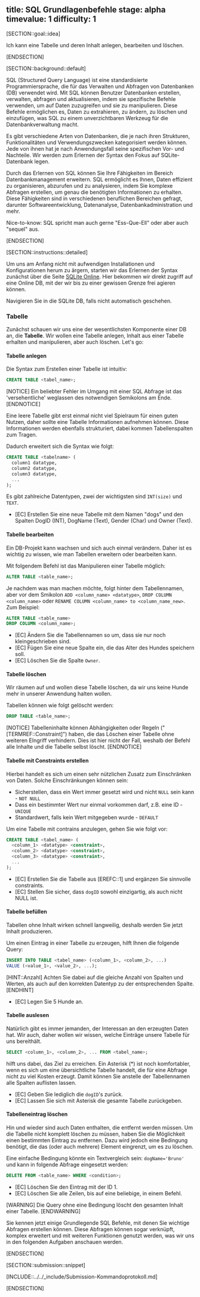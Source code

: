 title: SQL Grundlagenbefehle
stage: alpha
timevalue: 1
difficulty: 1
---

[SECTION::goal::idea]

Ich kann eine Tabelle und deren Inhalt anlegen, bearbeiten und löschen.

[ENDSECTION]

[SECTION::background::default]

SQL (Structured Query Language) ist eine standardisierte Programmiersprache, die für das Verwalten
und Abfragen von Datenbanken (DB) verwendet wird. Mit SQL können Benutzer Datenbanken erstellen,
verwalten, abfragen und aktualisieren, indem sie spezifische Befehle verwenden, um auf Daten
zuzugreifen und sie zu manipulieren. Diese Befehle ermöglichen es, Daten zu extrahieren, zu ändern,
zu löschen und einzufügen, was SQL zu einem unverzichtbaren Werkzeug für die Datenbankverwaltung
macht.

Es gibt verschiedene Arten von Datenbanken, die je nach ihren Strukturen, Funktionalitäten und
Verwendungszwecken kategorisiert werden können. Jede von ihnen hat je nach Anwendungsfall seine
spezifischen Vor- und Nachteile. Wir werden zum Erlernen der Syntax den Fokus auf SQLite-Datenbank legen.

Durch das Erlernen von SQL können Sie Ihre Fähigkeiten im Bereich Datenbankmanagement erweitern. SQL ermöglicht es Ihnen, Daten effizient zu organisieren, abzurufen und zu analysieren, indem Sie komplexe Abfragen erstellen, um genau die benötigten Informationen zu erhalten. Diese Fähigkeiten sind in verschiedenen beruflichen Bereichen gefragt, darunter Softwareentwicklung, Datenanalyse, Datenbankadministration und mehr.

Nice-to-know: SQL spricht man auch gerne "Ess-Que-Ell" oder aber auch "sequel" aus.

[ENDSECTION]

[SECTION::instructions::detailed]

Um uns am Anfang nicht mit aufwendigen Installationen und Konfigurationen herum zu ärgern, starten
wir das Erlernen der Syntax zunächst über die Seite [SQLite Online](https://sqliteonline.com). Hier
bekommen wir direkt zugriff auf eine Online DB, mit der wir bis zu einer gewissen Grenze frei
agieren können.

Navigieren Sie in die SQLite DB, falls nicht automatisch geschehen.

### Tabelle

Zunächst schauen wir uns eine der wesentlichsten Komponente einer DB an, die **Tabelle**. Wir wollen
eine Tabelle anlegen, Inhalt aus einer Tabelle erhalten und manipulieren, aber auch löschen. Let's go:

#### Tabelle anlegen

Die Syntax zum Erstellen einer Tabelle ist intuitiv:

```sql
CREATE TABLE <tabel_name>;
```

[NOTICE]
Ein beliebter Fehler im Umgang mit einer SQL Abfrage ist das 'versehentliche' weglassen des
notwendigen Semikolons am Ende.
[ENDNOTICE]

Eine leere Tabelle gibt erst einmal nicht viel Spielraum für einen guten Nutzen, daher sollte eine
Tabelle Informationen aufnehmen können. Diese Informationen werden ebenfalls strukturiert, dabei
kommen Tabellenspalten zum Tragen.

Dadurch erweitert sich die Syntax wie folgt:

```sql
CREATE TABLE <tabelname> (
  column1 datatype,
  column2 datatype,
  column3 datatype,
  ...
);
```

Es gibt zahlreiche Datentypen, zwei der wichtigsten sind `INT(size)` und `TEXT`.

- [EC] Erstellen Sie eine neue Tabelle mit dem Namen "dogs" und den Spalten DogID (INT), DogName (Text),
  Gender (Char) und Owner (Text).

#### Tabelle bearbeiten

Ein DB-Projekt kann wachsen und sich auch einmal verändern. Daher ist es wichtig zu wissen, wie man
Tabellen erweitern oder bearbeiten kann.

Mit folgendem Befehl ist das Manipulieren einer Tabelle möglich:

```sql
ALTER TABLE <table_name>;
```

Je nachdem was man machen möchte, folgt hinter dem Tabellennamen, aber vor dem Smikolon
`ADD <column_name> <datatype>`, `DROP COLUMN <column_name>` oder
`RENAME COLUMN <column_name> to <column_name_new>`. Zum Beispiel:

```sql
ALTER TABLE <table_name>
DROP COLUMN <column_name>;
```

- [EC] Ändern Sie die Tabellennamen so um, dass sie nur noch kleingeschrieben sind.
- [EC] Fügen Sie eine neue Spalte ein, die das Alter des Hundes speichern soll.
- [EC] Löschen Sie die Spalte `Owner`.

#### Tabelle löschen

Wir räumen auf und wollen diese Tabelle löschen, da wir uns keine Hunde mehr in unserer Anwendung
halten wollen.

Tabellen können wie folgt gelöscht werden:

```sql
DROP TABLE <table_name>;
```

[NOTICE]
Tabelleninhalte können Abhängigkeiten oder Regeln ("[TERMREF::Constraint]") haben, die das Löschen
einer Tabelle ohne weiteren EIngriff verhindern. Dies ist hier nicht der Fall, weshalb der Befehl
alle Inhalte und die Tabelle selbst löscht.
[ENDNOTICE]

#### Tabelle mit Constraints erstellen

Hierbei handelt es sich um einen sehr nützlichen Zusatz zum Einschränken von Daten. Solche
Einschränkungen können sein:

- Sicherstellen, dass ein Wert immer gesetzt wird und nicht `NULL` sein kann - `NOT NULL`
- Dass ein bestimmter Wert nur einmal vorkommen darf, z.B. eine ID - `UNIQUE`
- Standardwert, falls kein Wert mitgegeben wurde - `DEFAULT`

Um eine Tabelle mit contrains anzulegen, gehen Sie wie folgt vor:

```sql
CREATE TABLE <tabel_name> (
  <column_1> <datatype> <constraint>,
  <column_2> <datatype> <constraint>,
  <column_3> <datatype> <constraint>,
  ...
);
```

- [EC] Erstellen Sie die Tabelle aus [EREFC::1] und ergänzen Sie sinnvolle constraints.
- [EC] Stellen Sie sicher, dass `dogID` sowohl einzigartig, als auch nicht NULL ist.

#### Tabelle befüllen

Tabellen ohne Inhalt wirken schnell langweilig, deshalb werden Sie jetzt Inhalt produzieren.

Um einen Eintrag in einer Tabelle zu erzeugen, hilft Ihnen die folgende Query:

```sql
INSERT INTO TABLE <tabel_name> (<column_1>, <column_2>, ...)
VALUE (<value_1>, <value_2>, ...);
```

[HINT::Anzahl]
Achten Sie dabei auf die gleiche Anzahl von Spalten und Werten, als auch auf den korrekten Datentyp
zu der entsprechenden Spalte.
[ENDHINT]

- [EC] Legen Sie 5 Hunde an.

#### Tabelle auslesen

Natürlich gibt es immer jemanden, der Interessan an den erzeugten Daten hat. Wir auch, daher wollen
wir wissen, welche Einträge unsere Tabelle für uns bereithält.

```sql
SELECT <column_1>, <column_2>, ... FROM <tabel_name>;
```

hilft uns dabei, das Ziel zu erreichen. Ein Asterisk (*) ist noch komfortabler, wenn es sich um eine
übersichtliche Tabelle handelt, die für eine Abfrage nicht zu viel Kosten erzeugt. Damit können Sie
anstelle der Tabellennamen alle Spalten auflisten lassen.

- [EC] Geben Sie lediglich die `dogID`'s zurück.
- [EC] Lassen Sie sich mit Asterisk die gesamte Tabelle zurückgeben.

#### Tabelleneintrag löschen

Hin und wieder sind auch Daten enthalten, die entfernt werden müssen. Um die Tabelle nicht komplett
löschen zu müssen, haben Sie die Möglichkeit einen bestimmten Eintrag zu entfernen. Dazu wird jedoch
eine Bedingung benötigt, die das (oder auch mehrere) Element eingrenzt, um es zu löschen.

Eine einfache Bedingung könnte ein Textvergleich sein: `dogName='Bruno'` und kann in folgende Abfrage
eingesetzt werden:

```sql
DELETE FROM <table_name> WHERE <condition>;
```

- [EC] Löschen Sie den Eintrag mit der ID 1.
- [EC] Löschen Sie alle Zeilen, bis auf eine beliebige, in einem Befehl.

[WARNING]
Die Query ohne eine Bedingung löscht den gesamten Inhalt einer Tabelle.
[ENDWARNING]

Sie kennen jetzt einige Grundlegende SQL Befehle, mit denen Sie wichtige Abfragen erstellen können.
Diese Abfragen können sogar verknüpft, komplex erweitert und mit weiteren Funktionen genutzt werden,
was wir uns in den folgenden Aufgaben anschauen werden.

[ENDSECTION]

[SECTION::submission::snippet]

[INCLUDE::../../_include/Submission-Kommandoprotokoll.md]

[ENDSECTION]
